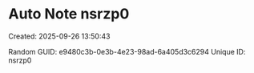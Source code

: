 ﻿# Auto Note nsrzp0
Created: 2025-09-26 13:50:43

Random GUID: e9480c3b-0e3b-4e23-98ad-6a405d3c6294
Unique ID: nsrzp0
